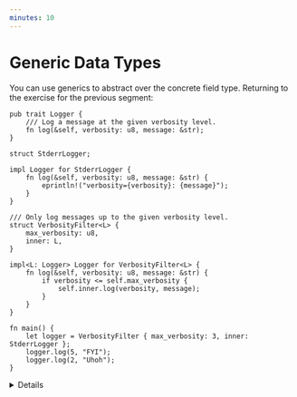 ```yaml
---
minutes: 10
---
```


# Generic Data Types

You can use generics to abstract over the concrete field type. Returning to the
exercise for the previous segment:

```rust,editable
pub trait Logger {
    /// Log a message at the given verbosity level.
    fn log(&self, verbosity: u8, message: &str);
}

struct StderrLogger;

impl Logger for StderrLogger {
    fn log(&self, verbosity: u8, message: &str) {
        eprintln!("verbosity={verbosity}: {message}");
    }
}

/// Only log messages up to the given verbosity level.
struct VerbosityFilter<L> {
    max_verbosity: u8,
    inner: L,
}

impl<L: Logger> Logger for VerbosityFilter<L> {
    fn log(&self, verbosity: u8, message: &str) {
        if verbosity <= self.max_verbosity {
            self.inner.log(verbosity, message);
        }
    }
}

fn main() {
    let logger = VerbosityFilter { max_verbosity: 3, inner: StderrLogger };
    logger.log(5, "FYI");
    logger.log(2, "Uhoh");
}
```

<details>

- _Q:_ Why `L` is specified twice in `impl<L: Logger> .. VerbosityFilter<L>`?
  Isn't that redundant?
  - This is because it is a generic implementation section for generic type.
    They are independently generic.
  - It means these methods are defined for any `L`.
  - It is possible to write `impl VerbosityFilter<StderrLogger> { .. }`.
    - `VerbosityFilter` is still generic and you can use `VerbosityFilter<f64>`,
      but methods in this block will only be available for
      `Point<StderrLogger>`.
- Note that we don't put a trait bound on the `VerbosityFilter` type itself. You
  can put bounds there as well, but generally in Rust we only put the trait
  bounds on the impl blocks.

</details>
